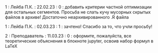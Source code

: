 1 : Лейба П.К. : 22.02.23 : 0 : добавить критерии частной оптимизации для остальных сегментов. Просьба не слать кучу мусорных скрытых файлов в архиве! Достаточно неархивированного .R файла

1 : Лейба П.К. : 02.03.23 : 1 : зачтено! Спасибо за то, что учли просьбу!

2 : Преподаватель : 11.03.23 : 0 : оформите, пожалуйста, все теоретические объяснения в блокноте jupyter, освоив набор формул в LaTeX
